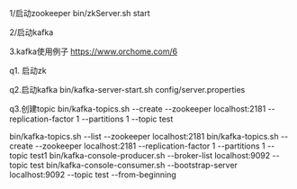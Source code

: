 1/启动zookeeper
bin/zkServer.sh start

2/启动kafka

3.kafka使用例子
https://www.orchome.com/6


q1.
启动zk

q2.启动kafka
bin/kafka-server-start.sh config/server.properties

q3.创建topic
bin/kafka-topics.sh --create --zookeeper localhost:2181 --replication-factor 1 --partitions 1 --topic test

bin/kafka-topics.sh --list --zookeeper localhost:2181
bin/kafka-topics.sh --create --zookeeper localhost:2181 --replication-factor 1 --partitions 1 --topic test1
bin/kafka-console-producer.sh --broker-list localhost:9092 --topic test
bin/kafka-console-consumer.sh --bootstrap-server localhost:9092 --topic test --from-beginning